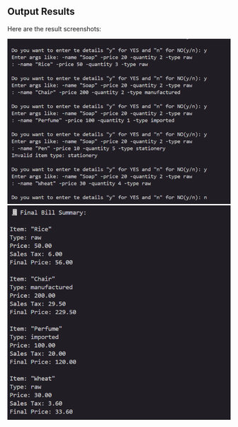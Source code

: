 ## Output Results

Here are the result screenshots:

![Result 1](Results/output1.png)
![Result 2](Results/output2.png)
